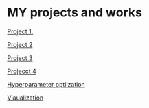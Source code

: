# __MY projects and works__

[Project 1.](https://github.com/VolodinAlex/alekaran/tree/AlekaranDS/Project%201.%20Job%20analysis)<br>

[Project 2]()

[Project 3]()<br>

[Projecct 4](https://github.com/AlekaranDS/alekaran/tree/AlekaranDS-ms/Project%204.%20Classification)<br>

[Hyperparameter optiization](https://github.com/AlekaranDS/alekaran/tree/AlekaranDS-ms/Hyperparameter%20optimization)<br>

[Viaualization]()<br>

[]()<br>
